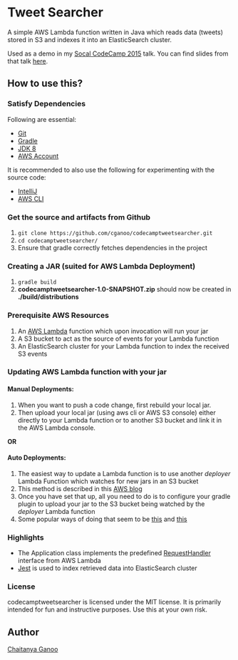 Tweet Searcher
========

A simple AWS Lambda function written in Java which reads data (tweets) stored in S3 and indexes it into an ElasticSearch cluster.

Used as a demo in my [Socal CodeCamp 2015](http://socalcodecamp.net/) talk. You can find slides from that talk [here](http://www.slideshare.net/caganoo/socal-code-camp-2015-an-introduction-to-java-8).

## How to use this?

### Satisfy Dependencies

Following are essential:

* [Git](http://git-scm.com/downloads)
* [Gradle](https://gradle.org/)
* [JDK 8](http://www.oracle.com/technetwork/java/javase/downloads/jdk8-downloads-2133151.html)
* [AWS Account](http://docs.aws.amazon.com/cli/latest/userguide/cli-chap-getting-set-up.html#cli-signup)

It is recommended to also use the following for experimenting with the source code:

* [IntelliJ](https://www.jetbrains.com/idea/)
* [AWS CLI](http://docs.aws.amazon.com/cli/latest/userguide/installing.html)

### Get the source and artifacts from Github

1. `git clone https://github.com/cganoo/codecamptweetsearcher.git`
2. `cd codecamptweetsearcher/`
3. Ensure that gradle correctly fetches dependencies in the project

### Creating a JAR (suited for AWS Lambda Deployment)
1. `gradle build`
2. <b>codecamptweetsearcher-1.0-SNAPSHOT.zip</b> should now be created in <b>./build/distributions</b>

### Prerequisite AWS Resources
1. An [AWS Lambda](http://docs.aws.amazon.com/lambda/latest/dg/java-gs.html) function which upon invocation will run your jar
2. A S3 bucket to act as the source of events for your Lambda function
3. An ElasticSearch cluster for your Lambda function to index the received S3 events

### Updating AWS Lambda function with your jar

#### Manual Deployments:
1. When you want to push a code change, first rebuild your local jar.
2. Then upload your local jar (using aws cli or AWS S3 console) either directly to your Lambda function or to another S3 bucket and link it in the AWS Lambda console.

<b>OR</b>
#### Auto Deployments:
1. The easiest way to update a Lambda function is to use another <i>deployer</i> Lambda Function which watches for new jars in an S3 bucket
2. This method is described in this [AWS blog](https://aws.amazon.com/blogs/compute/new-deployment-options-for-aws-lambda/)
3. Once you have set that up, all you need to do is to configure your gradle plugin to upload your jar to the S3 bucket being watched by the <i>deployer</i> Lambda function
4. Some popular ways of doing that seem to be [this](https://github.com/literalice/gradle-aws-s3-sync) and [this](https://github.com/classmethod-aws/gradle-aws-plugin)

### Highlights

* The Application class implements the predefined [RequestHandler](http://docs.aws.amazon.com/lambda/latest/dg/java-handler-using-predefined-interfaces.html) interface from AWS Lambda
* [Jest](https://github.com/searchbox-io/Jest) is used to index retrieved data into ElasticSearch cluster

### License

codecamptweetsearcher is licensed under the MIT license. It is primarily intended for fun and instructive purposes.
Use this at your own risk.

## Author

[Chaitanya Ganoo](www.linkedin.com/in/cganoo)
